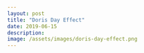 ```yaml
---
layout: post
title: "Doris Day Effect"
date: 2019-06-15
description: 
image: /assets/images/doris-day-effect.png
---
```

